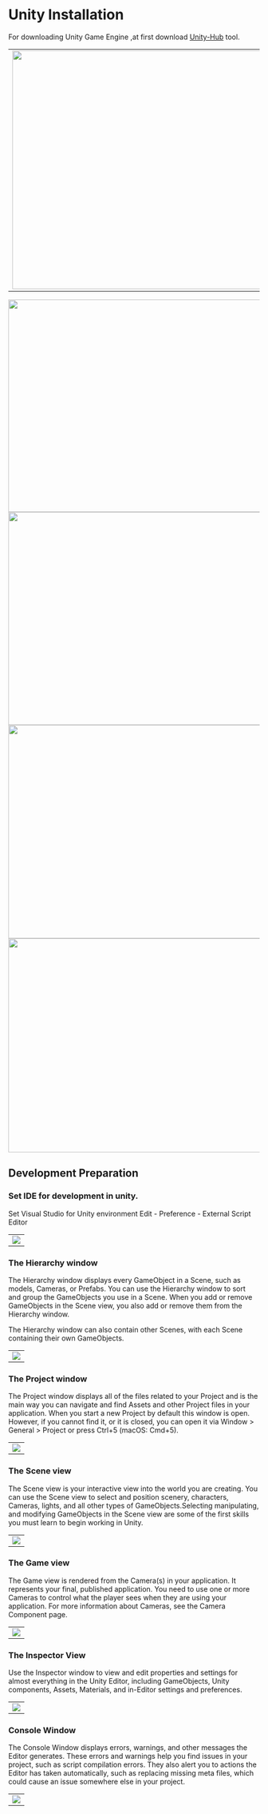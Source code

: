 
<!-- # ![mg-builder](/img~/mg-builder.png) -->

# Unity Installation

For downloading Unity Game Engine ,at first download [Unity-Hub](https://unity3d.com/get-unity/download) tool.


<table>

  <tr>
    <td><img src="https://raw.githubusercontent.com/bunyamineymen/Lesson_DevelopingMobileGames/main/Week_1/Assets/_Resources/Installation/phase_1.PNG" width=629.5 height=477 >
    </td>
  </tr>
 </table>

   <tr>
    <td><img src="https://raw.githubusercontent.com/bunyamineymen/Lesson_DevelopingMobileGames/main/Week_1/Assets/_Resources/Installation/phase_2.PNG" width=760.5 height=425 >
    </td>
  </tr>

  <tr>
    <td><img src="https://raw.githubusercontent.com/bunyamineymen/Lesson_DevelopingMobileGames/main/Week_1/Assets/_Resources/Installation/phase_3.PNG" width=771.5 height=426 >
    </td>
  </tr>

  <tr>
    <td><img src="https://raw.githubusercontent.com/bunyamineymen/Lesson_DevelopingMobileGames/main/Week_1/Assets/_Resources/Installation/phase_4.PNG" width=773 height=427.5 >
    </td>
  </tr>

  
  <tr>
    <td><img src="https://raw.githubusercontent.com/bunyamineymen/Lesson_DevelopingMobileGames/main/Week_1/Assets/_Resources/Installation/phase_5.PNG" width=773 height=427.5 >
    </td>
  </tr>

 </table>

## Development Preparation


### Set IDE for development in unity.

Set Visual Studio for Unity environment
Edit - Preference - External Script Editor

<table>
  <tr>
    <td><img src="https://raw.githubusercontent.com/bunyamineymen/Lesson_DevelopingMobileGames/main/Week_1/Assets/_Resources/Preparation/IDE.png"></td>
  </tr>
 </table>



### The Hierarchy window

The Hierarchy window displays every GameObject in a Scene, such as models, Cameras, or Prefabs. You can use the Hierarchy window to sort and group the GameObjects you use in a Scene. When you add or remove GameObjects in the Scene view, you also add or remove them from the Hierarchy window.

The Hierarchy window can also contain other Scenes, with each Scene
 containing their own GameObjects.

<table>
  <tr>
    <td><img src="https://raw.githubusercontent.com/bunyamineymen/Lesson_DevelopingMobileGames/main/Week_1/Assets/_Resources/Preparation/The%20Hierarchy%20window.png"></td>
  </tr>
 </table>



 ### The Project window

The Project window displays all of the files related to your Project and is the main way you can navigate and find Assets and other Project files in your application. When you start a new Project by default this window is open. However, if you cannot find it, or it is closed, you can open it via Window > General > Project or press Ctrl+5 (macOS: Cmd+5).

<table>
  <tr>
    <td><img src="https://raw.githubusercontent.com/bunyamineymen/Lesson_DevelopingMobileGames/main/Week_1/Assets/_Resources/Preparation/ProjectWindow.png"></td>
  </tr>
 </table>



 ### The Scene view

The Scene view is your interactive view into the world you are creating. You can use the Scene view to select and position scenery, characters, Cameras, lights, and all other types of GameObjects.Selecting manipulating, and modifying GameObjects in the Scene view are some of the first skills you must learn to begin working in Unity.

<table>
  <tr>
    <td><img src="https://raw.githubusercontent.com/bunyamineymen/Lesson_DevelopingMobileGames/main/Week_1/Assets/_Resources/Preparation/SceneView.png"></td>
  </tr>
 </table>



 ### The Game view

The Game view is rendered from the Camera(s) in your application. It represents your final, published application. You need to use one or more Cameras
 to control what the player sees when they are using your application. For more information about Cameras, see the Camera Component page.

<table>
  <tr>
    <td><img src="https://raw.githubusercontent.com/bunyamineymen/Lesson_DevelopingMobileGames/main/Week_1/Assets/_Resources/Preparation/gameView.png"></td>
  </tr>
 </table>




 ### The Inspector View

Use the Inspector window to view and edit properties and settings for almost everything in the Unity Editor, including GameObjects, Unity components, Assets, Materials, and in-Editor settings and preferences.

<table>
  <tr>
    <td><img src="https://raw.githubusercontent.com/bunyamineymen/Lesson_DevelopingMobileGames/main/Week_1/Assets/_Resources/Preparation/Inspector.png"></td>
  </tr>
 </table>



 ### Console Window

The Console Window displays errors, warnings, and other messages the Editor generates. These errors and warnings help you find issues in your project, such as script compilation errors. They also alert you to actions the Editor has taken automatically, such as replacing missing meta files, which could cause an issue somewhere else in your project.

<table>
  <tr>
    <td><img src="https://docs.unity3d.com/uploads/Main/Console.png"></td>
  </tr>
 </table>



